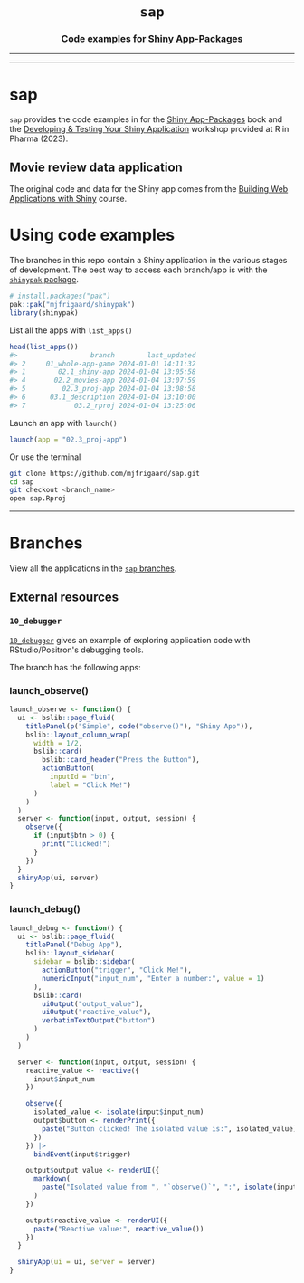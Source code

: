 <h1 align="center"> <code><strong>sap</strong></code> </h1>
<h3 align="center"> Code examples for <a href="https://mjfrigaard.github.io/shiny-app-pkgs/"> Shiny App-Packages </a> </h3>
<hr>

<hr>

# sap

`sap` provides the code examples in for the [Shiny App-Packages](https://mjfrigaard.github.io/shiny-app-pkgs/) book and the [Developing & Testing Your Shiny Application](https://mjfrigaard.github.io/dev-test-shiny/) workshop provided at R in Pharma (2023).

## Movie review data application

The original code and data for the Shiny app comes from the [Building Web Applications with Shiny](https://rstudio-education.github.io/shiny-course/) course.

# Using code examples

The branches in this repo contain a Shiny application in the various stages of development. The best way to access each branch/app is with the [`shinypak` package](https://mjfrigaard.github.io/shinypak/). 

```r
# install.packages("pak")
pak::pak("mjfrigaard/shinypak")
library(shinypak)
```

List all the apps with `list_apps()`


```r
head(list_apps())
#>                  branch        last_updated
#> 2     01_whole-app-game 2024-01-01 14:11:32
#> 1        02.1_shiny-app 2024-01-04 13:05:58
#> 4       02.2_movies-app 2024-01-04 13:07:59
#> 5         02.3_proj-app 2024-01-04 13:08:58
#> 6      03.1_description 2024-01-04 13:10:00
#> 7            03.2_rproj 2024-01-04 13:25:06
```

Launch an app with `launch()`

```r
launch(app = "02.3_proj-app")
```

Or use the terminal

``` bash
git clone https://github.com/mjfrigaard/sap.git
cd sap
git checkout <branch_name>
open sap.Rproj
```

------------------------------------------------------------------------

# Branches

View all the applications in the [`sap` branches](https://github.com/mjfrigaard/sap/branches/all).

## External resources 

### `10_debugger`

[`10_debugger`](https://github.com/mjfrigaard/sap/tree/10_debugger) gives an example of exploring application code with RStudio/Positron's debugging tools. 

The branch has the following apps: 

### launch_observe()

```r
launch_observe <- function() {
  ui <- bslib::page_fluid(
    titlePanel(p("Simple", code("observe()"), "Shiny App")),
    bslib::layout_column_wrap(
      width = 1/2,
      bslib::card(
        bslib::card_header("Press the Button"),
        actionButton(
          inputId = "btn", 
          label = "Click Me!")
      )
    )
  )
  server <- function(input, output, session) {
    observe({
      if (input$btn > 0) {  
        print("Clicked!")  
      }
    })
  }
  shinyApp(ui, server)
}
```

### launch_debug()

```r
launch_debug <- function() {
  ui <- bslib::page_fluid(
    titlePanel("Debug App"),
    bslib::layout_sidebar(
      sidebar = bslib::sidebar(
        actionButton("trigger", "Click Me!"),
        numericInput("input_num", "Enter a number:", value = 1)
      ),
      bslib::card(
        uiOutput("output_value"),
        uiOutput("reactive_value"),
        verbatimTextOutput("button")
      )
    )
  )

  server <- function(input, output, session) {
    reactive_value <- reactive({
      input$input_num
    })

    observe({
      isolated_value <- isolate(input$input_num)
      output$button <- renderPrint({
        paste("Button clicked! The isolated value is:", isolated_value)
      })
    }) |>
      bindEvent(input$trigger)

    output$output_value <- renderUI({
      markdown(
        paste("Isolated value from ", "`observe()`", ":", isolate(input$input_num))
      )
    })

    output$reactive_value <- renderUI({
      paste("Reactive value:", reactive_value())
    })
  }

  shinyApp(ui = ui, server = server)
}
```